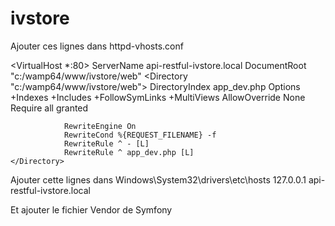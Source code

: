 ivstore
=======

Ajouter ces lignes dans httpd-vhosts.conf

<VirtualHost *:80>
	ServerName api-restful-ivstore.local
	DocumentRoot "c:/wamp64/www/ivstore/web"
	<Directory  "c:/wamp64/www/ivstore/web">
                DirectoryIndex app_dev.php
		Options +Indexes +Includes +FollowSymLinks +MultiViews
		AllowOverride None
		Require all granted

                RewriteEngine On
                RewriteCond %{REQUEST_FILENAME} -f
                RewriteRule ^ - [L]
                RewriteRule ^ app_dev.php [L]
	</Directory>
</VirtualHost>

Ajouter cette lignes dans Windows\System32\drivers\etc\hosts
127.0.0.1 api-restful-ivstore.local

Et ajouter le fichier Vendor de Symfony

